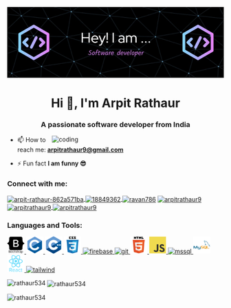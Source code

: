 <img src="https://github.com/rathaur534/rathaur534/blob/main/banner.jpg" alt="logo" width="800">
<h1 align="center">Hi 👋, I'm Arpit Rathaur</h1>
<h3 align="center">A passionate software developer from India </h3>
<img src="https://media0.giphy.com/media/RbDKaczqWovIugyJmW/giphy.gif?cid=ecf05e473yu7zxd588ydd0uaxr08qzi9fvng72q8szaeb41x&ep=v1_gifs_search&rid=giphy.gif&ct=g" align="right" alt="coding" width="400px">

- 📫 How to reach me: **arpitrathaur9@gmail.com**

- ⚡ Fun fact **I am funny 😎**

<h3 align="left">Connect with me: </h3>
<p align="left">
<a href="https://www.linkedin.com/in/arpit-rathaur-862a571ba" target="blank"><img align="center" src="https://raw.githubusercontent.com/rahuldkjain/github-profile-readme-generator/master/src/images/icons/Social/linked-in-alt.svg" alt="arpit-rathaur-862a571ba" height="30" width="40" /> </a>
<a href="https://stackoverflow.com/users/18849362/arpit-rathaur" target="blank"><img align="center" src="https://raw.githubusercontent.com/rahuldkjain/github-profile-readme-generator/master/src/images/icons/Social/stack-overflow.svg" alt="18849362" height="30" width="40"/> </a>
<a href="https://www.codechef.com/users/ravan786" target="blank"><img align="center" src="https://cdn.jsdelivr.net/npm/simple-icons@3.1.0/icons/codechef.svg" alt="ravan786" height="30" width="40" /></a>
<a href="https://www.hackerrank.com/arpitrathaur9?hr_r=1" target="blank"><img align="center" src="https://raw.githubusercontent.com/rahuldkjain/github-profile-readme-generator/master/src/images/icons/Social/hackerrank.svg" alt="arpitrathaur9" height="30" width="40" /> </a>
<a href="https://leetcode.com/arpitrathaur9/" target="blank"><img align="center" src="https://raw.githubusercontent.com/rahuldkjain/github-profile-readme-generator/master/src/images/icons/Social/leet-code.svg" alt="arpitrathaur9" height="30" width="40" /> </a>
<a href="https://auth.geeksforgeeks.org/user/arpitrathaur9" target="blank"><img align="center" src="https://raw.githubusercontent.com/rahuldkjain/github-profile-readme-generator/master/src/images/icons/Social/geeks-for-geeks.svg" alt="arpitrathaur9"  height="30" width="40" /> </a>
</p>

<h3 align="left">Languages and Tools:  </h3>
<p align="left"> <a href="https://getbootstrap.com" target="_blank" rel="noreferrer">
  <img src="https://raw.githubusercontent.com/devicons/devicon/master/icons/bootstrap/bootstrap-plain-wordmark.svg" alt="bootstrap" width="40" height="40"/> </a>
  <a href="https://www.cprogramming.com/" target="_blank" rel="noreferrer"> <img src="https://raw.githubusercontent.com/devicons/devicon/master/icons/c/c-original.svg" alt="c" width="40" height="40"/> </a>
  <a href="https://www.w3schools.com/cpp/" target="_blank" rel="noreferrer"> <img src="https://raw.githubusercontent.com/devicons/devicon/master/icons/cplusplus/cplusplus-original.svg" alt="cplusplus" width="40" height="40"/> </a> <a href="https://www.w3schools.com/css/" target="_blank" rel="noreferrer"> <img src="https://raw.githubusercontent.com/devicons/devicon/master/icons/css3/css3-original-wordmark.svg" alt="css3" width="40" height="40"/> </a> <a href="https://firebase.google.com/" target="_blank" rel="noreferrer"> <img src="https://www.vectorlogo.zone/logos/firebase/firebase-icon.svg" alt="firebase" width="40" height="40"/> </a> <a href="https://git-scm.com/" target="_blank" rel="noreferrer"> <img src="https://www.vectorlogo.zone/logos/git-scm/git-scm-icon.svg" alt="git" width="40" height="40"/> </a> <a href="https://www.w3.org/html/" target="_blank" rel="noreferrer"> <img src="https://raw.githubusercontent.com/devicons/devicon/master/icons/html5/html5-original-wordmark.svg" alt="html5" width="40" height="40"/> </a> <a href="https://developer.mozilla.org/en-US/docs/Web/JavaScript" target="_blank" rel="noreferrer"> <img src="https://raw.githubusercontent.com/devicons/devicon/master/icons/javascript/javascript-original.svg" alt="javascript" width="40" height="40"/> </a> <a href="https://www.microsoft.com/en-us/sql-server" target="_blank" rel="noreferrer"> <img src="https://www.svgrepo.com/show/303229/microsoft-sql-server-logo.svg" alt="mssql" width="40" height="40"/> </a> <a href="https://www.mysql.com/" target="_blank" rel="noreferrer"> <img src="https://raw.githubusercontent.com/devicons/devicon/master/icons/mysql/mysql-original-wordmark.svg" alt="mysql" width="40" height="40"/> </a> <a href="https://reactjs.org/" target="_blank" rel="noreferrer"> <img src="https://raw.githubusercontent.com/devicons/devicon/master/icons/react/react-original-wordmark.svg" alt="react" width="40" height="40"/> </a> <a href="https://tailwindcss.com/" target="_blank" rel="noreferrer"> <img src="https://www.vectorlogo.zone/logos/tailwindcss/tailwindcss-icon.svg" alt="tailwind" width="40" height="40"/> </a> </p>

<p><img align="left" src="https://github-readme-stats.vercel.app/api/top-langs?username=rathaur534&show_icons=true&locale=en&layout=compact" alt="rathaur534" /></p>

<p>&nbsp;<img align="center" src="https://github-readme-stats.vercel.app/api?username=rathaur534&show_icons=true&locale=en" alt="rathaur534" /></p>

<p><img align="center" src="https://github-readme-streak-stats.herokuapp.com/?user=rathaur534&" alt="rathaur534" /></p>
